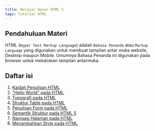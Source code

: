 ```yaml
---
title: Belajar Dasar HTML 5
tags: Tutorial HTML
---
```


## Pendahuluan Materi
HTML (`Hyper Text Markup Language`) adalah `Bahasa Penanda` atau `Markup Language` 
yang digunakan untuk membuat tampilan antar muka website, Desktop maupun Mobile. 
Umumnya Bahasa Penanda ini digunakan pada browser untuk melukiskan tampilan antarmuka.

## Daftar isi
1. [Kaidah Penulisan HTML <i class="bi-lock-fill"></i>](#)
2. ["Hello World" pada HTML <i class="bi-lock-fill"></i>](#)
3. [Typografi pada HTML <i class="bi-lock-fill"></i>](#)
4. [Struktur Table pada HTML <i class="bi-lock-fill"></i>](#)
5. [Penulisan Form pada HTML <i class="bi-lock-fill"></i>](#)
6. [Semantik Struktur pada HTML 5 <i class="bi-lock-fill"></i>](#)
7. [Navigasi Halaman pada HTML <i class="bi-lock-fill"></i>](#)
8. [Menambahkan Style pada HTML <i class="bi-lock-fill"></i>](#)
